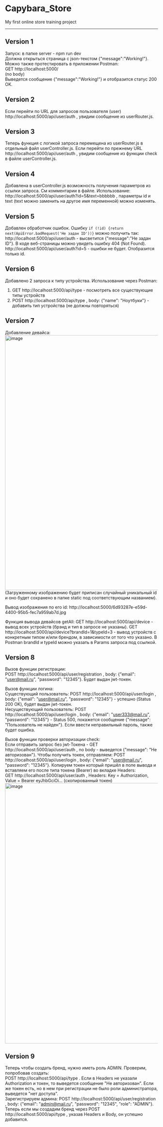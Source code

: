 # Capybara_Store
My first online store training project

---

## Version 1
Запуск: в папке server - npm run dev  
Должна открыться страница с json-текстом {"message":"Working!"}.  
Можно также протестировать в приложении Postman:  
GET http://localhost:5000/  
(no body)  
Выведется сообщение {"message":"Working!"} и отобразится статус 200 OK.

## Version 2
Если перейти по URL для запросов пользователя (user)  http://localhost:5000/api/user/auth , увидим сообщение из userRouter.js.

## Version 3
Теперь функция с логикой запроса перемещена из userRouter.js в отдельный файл userController.js. Если перейти по прежнему URL  http://localhost:5000/api/user/auth , увидим сообщение из функции check в файле userController.js.

## Version 4
Добавлена в userController.js возможность получения параметров из ссылки запроса. См комментарии в файле. 
Использование:  http://localhost:5000/api/user/auth?id=5&text=bbbbbb  , параметры id и text (text можно заменить на другое имя переменной) можно изменять.

## Version 5
Добавлен обработчик ошибок. Ошибку  `if (!id) {return next(ApiError.badRequest('Не задан ID'))}`  можно получить так:  
http://localhost:5000/api/user/auth - высветится {"message":"Не задан ID"}. В коде веб-страницы можно увидеть ошибку 404 (Not Found).
http://localhost:5000/api/user/auth?id=5 - ошибки не будет. Отобразится только id.

## Version 6
Добавлено 2 запроса к типу устройства. Использование через Postman:
1. GET http://localhost:5000/api/type - посмотреть все существующие типы устройств
2. POST http://localhost:5000/api/type , body: {"name": "Ноутбуки"} - добавить тип устройства (не должны повторяться)

## Version 7
Добавление девайса:  
<img width="841" alt="image" src="https://github.com/user-attachments/assets/015a3a36-08b1-456a-8347-8a0150c97cfb">  
(Загруженному изображению будет приписан случайный уникальный id и оно будет сохранено в папке static под соответствующим названием).  

Вывод изображения по его id: http://localhost:5000/6d93287e-e59d-4400-95b5-fec7a959ab7d.jpg

Функция вывода девайсов getAll:
GET http://localhost:5000/api/device - вывод всех устройств (брэнд и тип в запросе не указаны).
GET http://localhost:5000/api/device?brandId=1&typeId=3 - вывод устройств с конкретным типом и/или брендом, в зависимости от того что указано. В Postman brandId и typeId можно указать в Params запроса под ссылкой.

## Version 8
Вызов функции регистрации:  
POST http://localhost:5000/api/user/registration , body: {"email": "user@mail.ru", "password": "12345"}. Будет выдан jwt-токен.

Вызов функции логина:  
Существующий пользователь: POST http://localhost:5000/api/user/login , body: {"email": "user@mail.ru", "password": "12345"} - успешно (Status 200 OK), будет выдан jwt-токен.  
Несуществующий пользователь: POST http://localhost:5000/api/user/login , body: {"email": "user333@mail.ru", "password": "12345"} - Status 500, покажется сообщение {"message": "Пользователь не найден"}. Если ввести неправильный пароль, также будет ошибка.

Вызов функции проверки авторизации check:  
Если отправить запрос без jwt-Токена - GET http://localhost:5000/api/user/auth , no body - выведется {"message": "Не авторизован"}.
Чтобы получить токен, отправляем: POST http://localhost:5000/api/user/login , body: {"email": "user@mail.ru", "password": "12345"}. Копируем токен который пришёл в поле вывода и вставляем его после типа токена (Bearer) во вкладке Headers:  
GET http://localhost:5000/api/user/auth , Headers: Key = Authorization, Value = Bearer eyJhbGciOi... (скопированный токен)
<img width="859" alt="image" src="https://github.com/user-attachments/assets/0c13cb04-c747-48c5-9507-4721cc9ad905">

## Version 9
Теперь чтобы создать бренд, нужно иметь роль ADMIN. Проверим, попробовав создать:  
POST http://localhost:5000/api/type . Если в Headers не указали Authorization и токен, то выведется сообщение "Не авторизован". Если же токен есть, но в нем при регистрации не было роли администратора, выведется "нет доступа".  
Зарегистрируем админа: POST http://localhost:5000/api/user/registration , body: {"email": "admin@mail.ru", "password": "12345", "role": "ADMIN"}. Теперь если мы создадим бренд через POST http://localhost:5000/api/type , указав Headers и Body, он успешно добавится.

